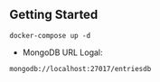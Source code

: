 ## Getting Started

```
docker-compose up -d
```

- MongoDB URL Logal:

```
mongodb://localhost:27017/entriesdb
```
